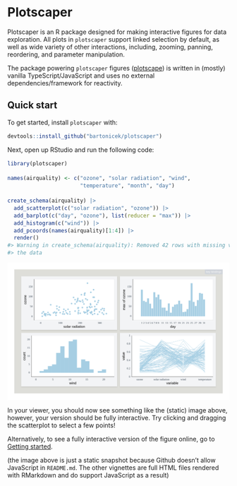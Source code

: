
<!-- README.md is generated from README.Rmd. Please edit that file -->

# Plotscaper

<!-- badges: start -->
<!-- badges: end -->

Plotscaper is an R package designed for making interactive figures for
data exploration. All plots in `plotscaper` support linked selection by
default, as well as wide variety of other interactions, including,
zooming, panning, reordering, and parameter manipulation.

The package powering `plotscaper` figures
([plotscape](https://github.com/bartonicek/plotscape)) is written in
(mostly) vanilla TypeScript/JavaScript and uses no external
dependencies/framework for reactivity.

## Quick start

To get started, install `plotscaper` with:

``` r
devtools::install_github("bartonicek/plotscaper")
```

Next, open up RStudio and run the following code:

``` r
library(plotscaper)

names(airquality) <- c("ozone", "solar radiation", "wind", 
                       "temperature", "month", "day")

create_schema(airquality) |>
  add_scatterplot(c("solar radiation", "ozone")) |>
  add_barplot(c("day", "ozone"), list(reducer = "max")) |>
  add_histogram(c("wind")) |>
  add_pcoords(names(airquality)[1:4]) |>
  render()
#> Warning in create_schema(airquality): Removed 42 rows with missing values from
#> the data
```

<img src="man/figures/readme1.pngunnamed-chunk-3-1.png" style="display: block; margin: auto;" />

In your viewer, you should now see something like the (static) image
above, however, your version should be fully interactive. Try clicking
and dragging the scatterplot to select a few points!

Alternatively, to see a fully interactive version of the figure online,
go to [Getting started](plotscaper.html).

(the image above is just a static snapshot because Github doesn’t allow
JavaScript in `README.md`. The other vignettes are full HTML files
rendered with RMarkdown and do support JavaScript as a result)
